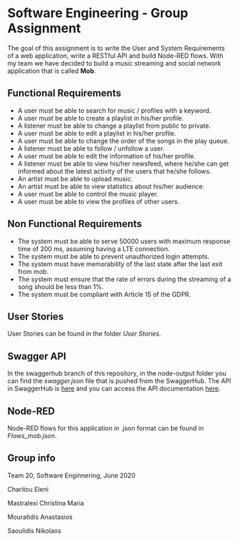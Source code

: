 # Software Engineering - Group Assignment
The goal of this assignment is to write the User and System Requirements of a web application, write a RESTful API and build Node-RED flows.
With my team we have decided to build a music streaming and social network application that is called **Mob**.

## Functional Requirements

* A user must be able to search for music / profiles with a keyword.
* A user must be able to create a playlist in his/her profile.
* A listener must be able to change a playlist from public to private.
* A user must be able to edit a playlist in his/her profile.
* A user must be able to change the order of the songs in the play queue.
* A listener must be able to follow / unfollow a user.
* A user must be able to edit the information of his/her profile.
* A listener must be able to view his/her newsfeed, where he/she can get informed about the latest activity of the users that he/she follows.
* An artist must be able to upload music.
* An artist must be able to view statistics about his/her audience.
* A user must be able to control the music player.
* A user must be able to view the profiles of other users.

## Non Functional Requirements
	
* The system must be able to serve 50000 users with maximum response time of 200 ms, assuming having a LTE connection.
* The system must be able to prevent unauthorized login attempts.
* The system must have memorability of the last state after the last exit from mob.
* The system must ensure that the rate of errors during the streaming of a song should be less than 1%.
* The system must be compliant with Article 15 of the GDPR.

## User Stories
User Stories can be found in the folder _User Stories_.

## Swagger API
In the swaggerhub branch of this repository, in the node-output folder you can find the _swagger.json_ file that is pushed from the SwaggerHub. The API in SwaggerHub is [here](https://app.swaggerhub.com/apis/tasosm/mob-api_documentation/1.0.0) and you can access the API documentation [here](https://app.swaggerhub.com/apis-docs/tasosm/mob-api_documentation/1.0.0).

## Node-RED
Node-RED flows for this application in .json format can be found in _Flows_mob.json_.

## Group info
Team 20, Software Enginnering, June 2020

Charitou Eleni

Mastralexi Christina Maria

Mouratidis Anastasios

Saoulidis Nikolaos

